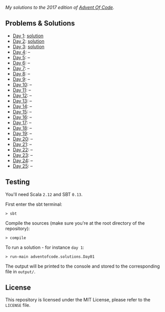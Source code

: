 _My solutions to the 2017 edition of [Advent Of Code](https://adventofcode.com)._


## Problems & Solutions

* [Day 1](https://adventofcode.com/2017/day/1): [solution](https://github.com/FlorianCassayre/AdventOfCode-2017/blob/master/src/main/scala/adventofcode/solutions/Day01.scala)
* [Day 2](https://adventofcode.com/2017/day/2): [solution](https://github.com/FlorianCassayre/AdventOfCode-2017/blob/master/src/main/scala/adventofcode/solutions/Day02.scala)
* [Day 3](https://adventofcode.com/2017/day/3): [solution](https://github.com/FlorianCassayre/AdventOfCode-2017/blob/master/src/main/scala/adventofcode/solutions/Day03.scala)
* [Day 4](https://adventofcode.com/2017/day/4): –[](https://github.com/FlorianCassayre/AdventOfCode-2017/blob/master/src/main/scala/adventofcode/solutions/Day04.scala)
* [Day 5](https://adventofcode.com/2017/day/5): –[](https://github.com/FlorianCassayre/AdventOfCode-2017/blob/master/src/main/scala/adventofcode/solutions/Day05.scala)
* [Day 6](https://adventofcode.com/2017/day/6): –[](https://github.com/FlorianCassayre/AdventOfCode-2017/blob/master/src/main/scala/adventofcode/solutions/Day06.scala)
* [Day 7](https://adventofcode.com/2017/day/7): –[](https://github.com/FlorianCassayre/AdventOfCode-2017/blob/master/src/main/scala/adventofcode/solutions/Day07.scala)
* [Day 8](https://adventofcode.com/2017/day/8): –[](https://github.com/FlorianCassayre/AdventOfCode-2017/blob/master/src/main/scala/adventofcode/solutions/Day08.scala)
* [Day 9](https://adventofcode.com/2017/day/9): –[](https://github.com/FlorianCassayre/AdventOfCode-2017/blob/master/src/main/scala/adventofcode/solutions/Day09.scala)
* [Day 10](https://adventofcode.com/2017/day/10): –[](https://github.com/FlorianCassayre/AdventOfCode-2017/blob/master/src/main/scala/adventofcode/solutions/Day10.scala)
* [Day 11](https://adventofcode.com/2017/day/11): –[](https://github.com/FlorianCassayre/AdventOfCode-2017/blob/master/src/main/scala/adventofcode/solutions/Day11.scala)
* [Day 12](https://adventofcode.com/2017/day/12): –[](https://github.com/FlorianCassayre/AdventOfCode-2017/blob/master/src/main/scala/adventofcode/solutions/Day12.scala)
* [Day 13](https://adventofcode.com/2017/day/13): –[](https://github.com/FlorianCassayre/AdventOfCode-2017/blob/master/src/main/scala/adventofcode/solutions/Day13.scala)
* [Day 14](https://adventofcode.com/2017/day/14): –[](https://github.com/FlorianCassayre/AdventOfCode-2017/blob/master/src/main/scala/adventofcode/solutions/Day14.scala)
* [Day 15](https://adventofcode.com/2017/day/15): –[](https://github.com/FlorianCassayre/AdventOfCode-2017/blob/master/src/main/scala/adventofcode/solutions/Day15.scala)
* [Day 16](https://adventofcode.com/2017/day/16): –[](https://github.com/FlorianCassayre/AdventOfCode-2017/blob/master/src/main/scala/adventofcode/solutions/Day16.scala)
* [Day 17](https://adventofcode.com/2017/day/17): –[](https://github.com/FlorianCassayre/AdventOfCode-2017/blob/master/src/main/scala/adventofcode/solutions/Day17.scala)
* [Day 18](https://adventofcode.com/2017/day/18): –[](https://github.com/FlorianCassayre/AdventOfCode-2017/blob/master/src/main/scala/adventofcode/solutions/Day18.scala)
* [Day 19](https://adventofcode.com/2017/day/19): –[](https://github.com/FlorianCassayre/AdventOfCode-2017/blob/master/src/main/scala/adventofcode/solutions/Day19.scala)
* [Day 20](https://adventofcode.com/2017/day/20): –[](https://github.com/FlorianCassayre/AdventOfCode-2017/blob/master/src/main/scala/adventofcode/solutions/Day20.scala)
* [Day 21](https://adventofcode.com/2017/day/21): –[](https://github.com/FlorianCassayre/AdventOfCode-2017/blob/master/src/main/scala/adventofcode/solutions/Day21.scala)
* [Day 22](https://adventofcode.com/2017/day/22): –[](https://github.com/FlorianCassayre/AdventOfCode-2017/blob/master/src/main/scala/adventofcode/solutions/Day22.scala)
* [Day 23](https://adventofcode.com/2017/day/23): –[](https://github.com/FlorianCassayre/AdventOfCode-2017/blob/master/src/main/scala/adventofcode/solutions/Day23.scala)
* [Day 24](https://adventofcode.com/2017/day/24): –[](https://github.com/FlorianCassayre/AdventOfCode-2017/blob/master/src/main/scala/adventofcode/solutions/Day24.scala)
* [Day 25](https://adventofcode.com/2017/day/25): –[](https://github.com/FlorianCassayre/AdventOfCode-2017/blob/master/src/main/scala/adventofcode/solutions/Day25.scala)


## Testing

You'll need Scala `2.12` and SBT `0.13`.

First enter the sbt terminal:
```
> sbt
```

Compile the sources (make sure you're at the root directory of the repository):
```
> compile
```

To run a solution - for instance `day 1`:
```
> run-main adventofcode.solutions.Day01
```

The output will be printed to the console and stored to the corresponding file in `output/`.


## License

This repository is licensed under the MIT License, please refer to the `LICENSE` file.